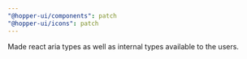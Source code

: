 ```yaml
---
"@hopper-ui/components": patch
"@hopper-ui/icons": patch
---
```


Made react aria types as well as internal types available to the users.
